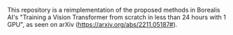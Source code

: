 This repository is a reimplementation of the proposed methods in Borealis AI's "Training a Vision Transformer from scratch in less than 24 hours with 1 GPU", as seen on arXiv (https://arxiv.org/abs/2211.05187#).